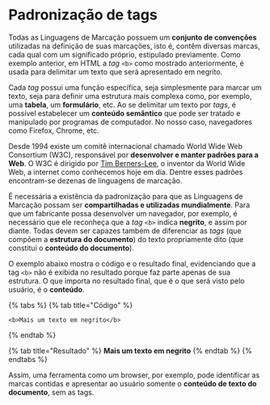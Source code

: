# Padronização de tags

Todas as Linguagens de Marcação possuem um **conjunto de convenções** utilizadas na definição de suas marcações, isto é, contêm diversas marcas, cada qual com um significado próprio, estipulado previamente. Como exemplo anterior, em HTML a _tag_ `<b>` como mostrado anteriormente, é usada para delimitar um texto que será apresentado em negrito.

Cada _tag_ possui uma função específica, seja simplesmente para marcar um texto, seja para definir uma estrutura mais complexa como, por exemplo, uma **tabela**, um **formulário**, etc. Ao se delimitar um texto por _tags_, é possível estabelecer um **conteúdo semântico** que pode ser tratado e manipulado por programas de computador. No nosso caso, navegadores como Firefox, Chrome, etc.

Desde 1994 existe um comitê internacional chamado World Wide Web Consortium \(W3C\), responsável por **desenvolver e manter padrões para a Web**. O W3C é dirigido por [Tim Berners-Lee](https://pt.wikipedia.org/wiki/Tim_Berners-Lee), o inventor da World Wide Web, a internet como conhecemos hoje em dia. Dentre esses padrões encontram-se dezenas de linguagens de marcação.

É necessária a existência da padronização para que as Linguagens de Marcação possam ser **compartilhadas e utilizadas mundialmente**. Para que um fabricante possa desenvolver um navegador, por exemplo, é necessário que ele reconheça que a _tag_ `<b>` indica **negrito**, e assim por diante. Todas devem ser capazes também de diferenciar as _tags_ \(que compõem a **estrutura do documento**\) do texto propriamente dito \(que constitui o **conteúdo do documento**\).

O exemplo abaixo mostra o código e o resultado final, evidenciando que a tag `<b>` não é exibida no resultado porque faz parte apenas de sua estrutura. O que importa no resultado final, que é o que será visto pelo usuário, é o **conteúdo**.

{% tabs %}
{% tab title="Código" %}
```text
<b>Mais um texto em negrito</b>
```
{% endtab %}

{% tab title="Resultado" %}
**Mais um texto em negrito**
{% endtab %}
{% endtabs %}

Assim, uma ferramenta como um browser, por exemplo, pode identificar as marcas contidas e apresentar ao usuário somente o **conteúdo de texto do documento**, sem as tags.

